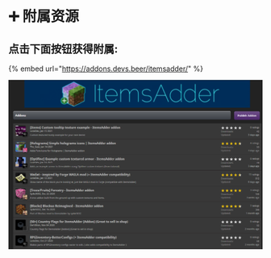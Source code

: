 # ➕ 附属资源

## 点击下面按钮获得附属:

{% embed url="https://addons.devs.beer/itemsadder/" %}

![](.gitbook/assets/image%20%2830%29.png)


